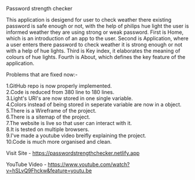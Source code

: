 Password strength checker

This application is desigend for user to check weather there existing password is safe enough or not, with the help of philips hue light the user is informed weather they are using strong or weak password.
First is Home, which is an introduction of an app to the user.
Second is Application, where a user enters there password to check weather it is strong enough or not with a help of hue lights.
Third is Key index, it elaborates the meaning of colours of hue lights.
Fourth is About, which defines the key feature of the application.

Problems that are fixed now:-

1.GitHub repo is now properly implemented.<br />
2.Code is reduced from 380 line to 180 lines.<br />
3.Light's URI's are now stored in one single variable.<br />
4.Colors instead of being stored in seperate variable are now in a object.<br />
5.There is a Wireframe of the project.<br />
6.There is a sitemap of the project.<br />
7.The website is live so that user can interact with it.<br />
8.It is tested on multiple browsers.<br />
9.I've made a youtube video breifly explaining the project.<br />
10.Code is much more organised and clean.<br />

Visit Site - https://passwordstrengthchecker.netlify.app

YouTube Video - https://www.youtube.com/watch?v=hSLvQ9Fhckw&feature=youtu.be
